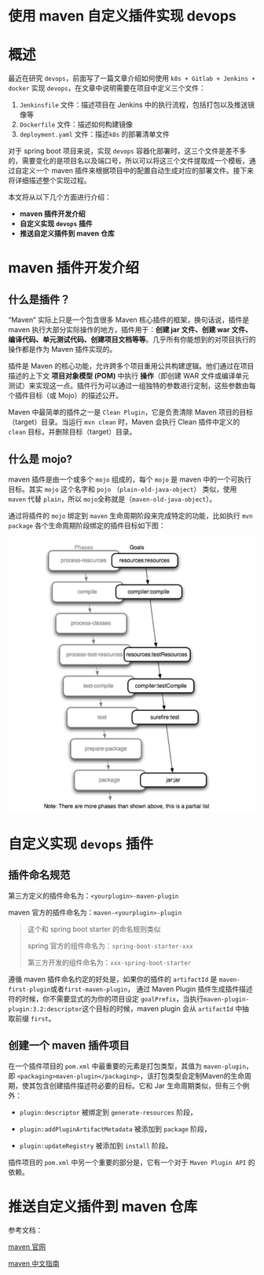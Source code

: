 # 使用 maven 自定义插件实现 devops

# 概述

最近在研究 `devops`，前面写了一篇文章介绍如何使用 `k8s + Gitlab + Jenkins + docker` 实现 `devops`，在文章中说明需要在项目中定义三个文件：

1. `Jenkinsfile` 文件：描述项目在 Jenkins 中的执行流程，包括打包以及推送镜像等
2. `Dockerfile` 文件：描述如何构建镜像
3. `deployment.yaml` 文件：描述`k8s` 的部署清单文件

对于 spring boot 项目来说，实现 `devops` 容器化部署时，这三个文件是差不多的，需要变化的是项目名以及端口号，所以可以将这三个文件提取成一个模板，通过自定义一个 maven 插件来根据项目中的配置自动生成对应的部署文件。接下来将详细描述整个实现过程。

本文将从以下几个方面进行介绍：

- **maven 插件开发介绍**
- **自定义实现 `devops` 插件**
- **推送自定义插件到 maven 仓库**

# maven 插件开发介绍

## 什么是插件？

“Maven” 实际上只是一个包含很多 Maven 核心插件的框架，换句话说，插件是 maven 执行大部分实际操作的地方，插件用于：**创建 jar 文件、创建 war 文件、编译代码、单元测试代码、创建项目文档等等**。几乎所有你能想到的对项目执行的操作都是作为 Maven 插件实现的。

插件是 Maven 的核心功能，允许跨多个项目重用公共构建逻辑。他们通过在项目描述的上下文 **项目对象模型 (POM)** 中执行 **操作**（即创建 WAR 文件或编译单元测试）来实现这一点。插件行为可以通过一组独特的参数进行定制，这些参数由每个插件目标（或 Mojo）的描述公开。

Maven 中最简单的插件之一是 `Clean Plugin`，它是负责清除 Maven 项目的目标（target）目录。当运行 `mvn clean` 时，Maven 会执行 Clean 插件中定义的 `clean` 目标，并删除目标（target）目录。

## 什么是 mojo?

maven 插件是由一个或多个 `mojo` 组成的，每个 `mojo` 是 maven 中的一个可执行目标。其实 `mojo` 这个名字和 `pojo` （`plain-old-java-object`） 类似，使用 `maven` 代替 `plain`，所以 `mojo`全称就是（`maven-old-java-object`）。

通过将插件的 `mojo` 绑定到 `maven` 生命周期阶段来完成特定的功能，比如执行 `mvn package` 各个生命周期阶段绑定的插件目标如下图：

![image-20210727164349983](使用maven自定义插件实现devops.assets/image-20210727164349983.png)

# 自定义实现 `devops` 插件

## 插件命名规范

第三方定义的插件命名为：`<yourplugin>-maven-plugin`

maven 官方的插件命名为：`maven-<yourplugin>-plugin`

> 这个和 spring boot starter 的命名规则类似
>
> spring 官方的组件命名为：`spring-boot-starter-xxx`
>
> 第三方开发的组件命名为：`xxx-spring-boot-starter`

遵循 maven 插件命名约定的好处是，如果你的插件的 `artifactId` 是 `maven-first-plugin`或者`first-maven-plugin`， 通过 Maven Plugin 插件生成插件描述符的时候，你不需要显式的为你的项目设定 `goalPrefix`，当执行`maven-plugin-plugin:3.2:descriptor`这个目标的时候，maven plugin 会从  `artifactId` 中抽取前缀 `first`。



## 创建一个 maven 插件项目

在一个插件项目的 `pom.xml` 中最重要的元素是打包类型，其值为 `maven-plugin`，即 `<packaging>maven-plugin</packaging>`，该打包类型会定制Maven的生命周期，使其包含创建插件描述符必要的目标。它和 Jar 生命周期类似，但有三个例外：

- `plugin:descriptor` 被绑定到 `generate-resources` 阶段，

- `plugin:addPluginArtifactMetadata` 被添加到 `package` 阶段，

- `plugin:updateRegistry` 被添加到 `install` 阶段。

插件项目的 `pom.xml` 中另一个重要的部分是，它有一个对于 `Maven Plugin API` 的依赖。



# 推送自定义插件到 maven 仓库







参考文档：

[maven 官网](https://maven.apache.org/guides/introduction/introduction-to-plugins.html)

[maven 中文指南](http://www.kailing.pub/PdfReader/web/viewer.html?file=mavenGuide)

